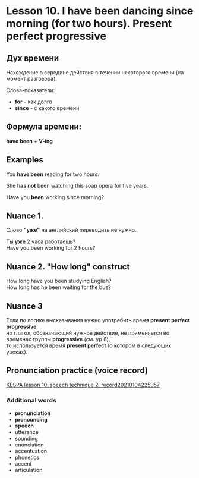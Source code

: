 # Lesson 10. I have been dancing since morning (for two hours). Present perfect progressive


## Дух времени

Нахождение в середине действия в течении некоторого времени (на момент разговора).  

Слова-показатели:
* **for** - как долго
* **since** - с какого времени

## Формула времени: 

**have been** + **V-ing**


## Examples

You **have been** reading for two hours.  

She **has not** been watching this soap opera for five years.  

**Have** you **been** working since morning?


## Nuance 1.

Слово **"уже"** на английский переводить не нужно.  

Ты **уже** 2 часа работаешь?  
Have you been working for 2 hours?  


## Nuance 2. "How long" construct

How long have you been studying English?  
How long has he been waiting for the bus?  


## Nuance 3

Если по логике высказывания нужно употребить время **present perfect progressive**,  
но глагол, обозначающий нужное действие, не применяется во временах группы **progressive** (см. ур 8),  
то используется время **present perfect** (о котором в следующих уроках).  

## Pronunciation practice (voice record)
[KESPA lesson 10. speech technique 2. record20210104225057](https://mega.nz/file/QgV21DLb#ZGpwESNNWLl-Bvgbz9biY2pysCwEha2Vq6txEpq70Ow)


### Additional words
* **pronunciation**
* **pronouncing**
* **speech**
* utterance
* sounding
* enunciation
* accentuation
* phonetics
* accent
* articulation
